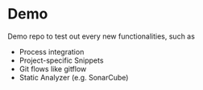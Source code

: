 # Demo
Demo repo to test out every new functionalities, such as
* Process integration
* Project-specific Snippets
* Git flows like gitflow
* Static Analyzer (e.g. SonarCube)
